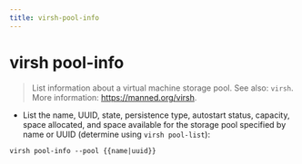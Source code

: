 ```yaml
---
title: virsh-pool-info
---
```

# virsh pool-info

> List information about a virtual machine storage pool.
> See also: `virsh`.
> More information: <https://manned.org/virsh>.

- List the name, UUID, state, persistence type, autostart status, capacity, space allocated, and space available for the storage pool specified by name or UUID (determine using `virsh pool-list`):

`virsh pool-info --pool {{name|uuid}}`
